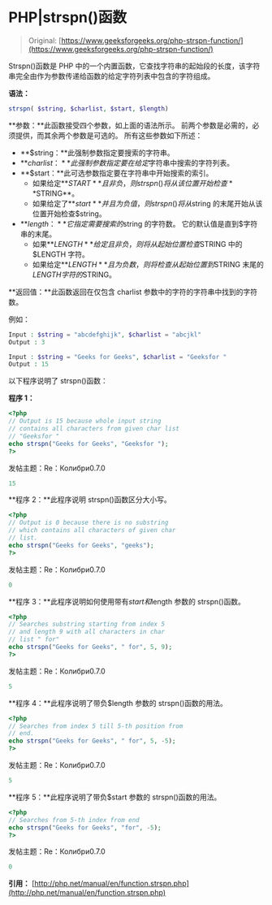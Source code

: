 # PHP|strspn()函数

> Original: [https://www.geeksforgeeks.org/php-strspn-function/](https://www.geeksforgeeks.org/php-strspn-function/)

Strspn()函数是 PHP 中的一个内置函数，它查找字符串的起始段的长度，该字符串完全由作为参数传递给函数的给定字符列表中包含的字符组成。

**语法：**

```php
strspn( $string, $charlist, $start, $length)

```

**参数：**此函数接受四个参数，如上面的语法所示。 前两个参数是必需的，必须提供，而其余两个参数是可选的。 所有这些参数如下所述：

*   **$string：**此强制参数指定要搜索的字符串。
*   **$charlist：**此强制参数指定要在给定$字符串中搜索的字符列表。
*   **$start：**此可选参数指定要在字符串中开始搜索的索引。
    *   如果给定**$START**且非负，则 strspn()将从该位置开始检查**$STRING**。
    *   如果给定了**$start**并且为负值，则 strspn()将从$string 的末尾开始从该位置开始检查$string。
*   **$length：**它指定需要搜索的$string 的字符数。 它的默认值是直到$字符串的末尾。
    *   如果**$LENGTH**给定且非负，则将从起始位置检查$STRING 中的$LENGTH 字符。
    *   如果给定**$LENGTH**且为负数，则将检查从起始位置到$STRING 末尾的$LENGTH 字符的$STRING。

**返回值：**此函数返回在仅包含 charlist 参数中的字符的字符串中找到的字符数。

例如：

```php
Input : $string = "abcdefghijk", $charlist = "abcjkl"
Output : 3

Input : $string = "Geeks for Geeks", $charlist = "Geeksfor "
Output : 15

```

以下程序说明了 strspn()函数：

**程序 1：**

```php
<?php
// Output is 15 because whole input string
// contains all characters from given char list
// "Geeksfor "
echo strspn("Geeks for Geeks", "Geeksfor ");
?> 
```

发帖主题：Re：Колибри0.7.0

```php
15
```

**程序 2：**此程序说明 strspn()函数区分大小写。

```php
<?php
// Output is 0 because there is no substring
// which contains all characters of given char
// list.
echo strspn("Geeks for Geeks", "geeks");
?> 
```

发帖主题：Re：Колибри0.7.0

```php
0
```

**程序 3：**此程序说明如何使用带有$start 和$length 参数的 strspn()函数。

```php
<?php
// Searches substring starting from index 5 
// and length 9 with all characters in char 
// list " for"
echo strspn("Geeks for Geeks", " for", 5, 9);
?> 
```

发帖主题：Re：Колибри0.7.0

```php
5
```

**程序 4：**此程序说明了带负$length 参数的 strspn()函数的用法。

```php
<?php
// Searches from index 5 till 5-th position from
// end.
echo strspn("Geeks for Geeks", " for", 5, -5);
?> 
```

发帖主题：Re：Колибри0.7.0

```php
5
```

**程序 5：**此程序说明了带负$start 参数的 strspn()函数的用法。

```php
<?php
// Searches from 5-th index from end
echo strspn("Geeks for Geeks", "for", -5);
?> 
```

发帖主题：Re：Колибри0.7.0

```php
0
```

**引用：**
[http://php.net/manual/en/function.strspn.php](http://php.net/manual/en/function.strspn.php)